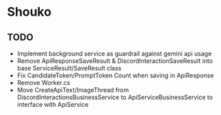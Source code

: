 # Shouko


## TODO
- Implement background service as guardrail against gemini api usage
- Remove ApiResponseSaveResult & DiscordInteractionSaveResult into base ServiceResult/SaveResult class
- Fix CandidateToken/PromptToken Count when saving in ApiResponse 
- Remove Worker.cs
- Move CreateApiText/ImageThread from DiscordInteractionsBusinessService to ApiServiceBusinessService to interface with ApiService 